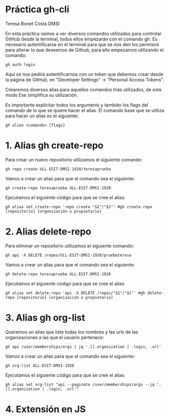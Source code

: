 # Práctica gh-cli 
Teresa Bonet Costa
DMSI


En esta práctica vamos a ver diversos comandos utilizados para controlar GitHub desde la terminal, todos ellos empezarán con el comando gh. 
Es necesario autentificarse en el terminal para que se nos den los permisos para alterar lo que deseemos de Github, para ello empezamos utilizando el comando: 

 `gh auth login`

 Aquí se nos pedirá autentificarnos con un token que debemos crear desde la página de GitHub, en "Developer Settings" -> "Personal Access Tokens". 

Crearemos diversos alias para aquellos comandos más utilizados, de este modo Ese simplifica su utilización.

Es importante explicitar todos los arguments y también los flags del comando de lo que se quiere hacer el alias. El comando base que se utiliza para hacer un alias es el siguiente:

`gh alias <comando> [flags]`

# 1. Alias gh create-repo

Para crear un nuevo repositorio utilizamos el siguiente comando: 

`gh repo create ULL-ESIT-DMSI-1920/teresaprueba`

Vamos a crear un alias para que el comando sea el siguiente: 

`gh create-repo teresaprueba ULL-ESIT-DMSI-1920`

Ejecutamos el siguiente código para que se cree el alias:

`gh alias set create-repo 'repo create "$2"/"$1"' #gh create-repo [repositorio] [organización o propietario]`


# 2. Alias delete-repo
Para eliminar un repositorio utilizamos el siguiente comando: 

`gh api -X DELETE /repos/ULL-ESIT-DMSI-1920/pruebateresa`

Vamos a crear un alias para que el comando sea el siguiente: 

`gh delete-repo teresaprueba ULL-ESIT-DMSI-1920`

Ejecutamos el siguiente código para que se cree el alias:

`gh alias set delete-repo 'api -X DELETE /repos/"$2"/"$1"' #gh delete-repo [repositorio] [organización o propietario]`


# 3. Alias gh org-list

Queremos un alias que liste todas los nombres y las urls de las organizaciones a las que el usuario pertenece:

`gh api /user/memberships/orgs | jq '.[].organization | .login, .url'`


Vamos a crear un alias para que el comando sea el siguiente: 

`gh org-list ULL-ESIT-DMSI-1920`

Ejecutamos el siguiente código para que se cree el alias:

`gh alias set org-list "api --paginate /user/memberships/orgs --jq '.[].organization | .login, .url'"`



# 4. Extensión en JS